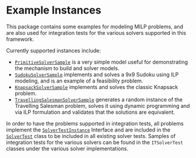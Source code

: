 # Example Instances

This package contains some examples for modeling MILP problems, and are also
used for integration tests for the various solvers supported in this framework.

Currently supported instances include:

* [
  `PrimitiveSolverSample`](src/main/kotlin/io/github/mohitc/lpsolver/sample/PrimitiveSolverSample.kt)
  is a very simple model useful for demonstrating the mechanism to build and
  solver models.
* [
  `SudokuSolverSample`](src/main/kotlin/io/github/mohitc/lpsolver/sample/SudokuSolverSample.kt)
  implements and solves a 9x9 Sudoku using ILP modeling, and is an example of a
  feasibility problem.
* [
  `KnapsackSolverSample`](src/main/kotlin/io/github/mohitc/lpsolver/sample/KnapsackSolverSample.kt)
  implements and solves the classic Knapsack problem.
* [
  `TravellingSalesmanSolverSample`](src/main/kotlin/io/github/mohitc/lpsolver/sample/TravellingSalesmanSolverSample.kt)
  generates a random instance of the Travelling Salesman problem, solves it
  using dynamic programming and via ILP formulation and validates that the
  solutions are equivalent.

In order to have the problems supported in integration tests, all problems
implement the [
`SolverTestInstance`](src/main/kotlin/io/github/mohitc/lpsolver/test/SolverTestInstance.kt)
Interface and are included in the [
`SolverTest`](src/main/kotlin/io/github/mohitc/lpsolver/test/SolverTest.kt)
class to be included in all existing solver tests. Samples of integration tests
for the various solvers can be found in the `ITSolverTest` classes under the
various solver implementations.